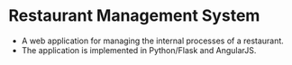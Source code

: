 # Restaurant Management System

* A web application for managing the internal processes of a restaurant.
* The application is implemented in Python/Flask and AngularJS.

